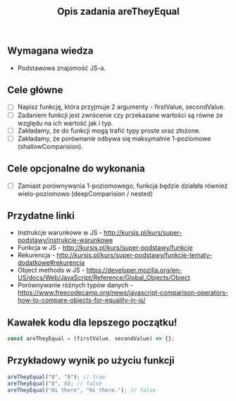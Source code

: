 <h2 align="center">Opis zadania areTheyEqual</h2>

<br>

## Wymagana wiedza

- Podstawowa znajomość JS-a.

## Cele główne

- [ ] Napisz funkcję, która przyjmuje 2 argumenty - firstValue, secondValue.
- [ ] Zadaniem funkcji jest zwrócenie czy przekazane wartości są równe ze względu na ich wartość jak i typ.
- [ ] Zakładamy, że do funkcji mogą trafić typy proste oraz złożone.
- [ ] Zakładamy, że porównanie odbywa się maksymalnie 1-poziomowe (shallowComparision).

## Cele opcjonalne do wykonania

- [ ] Zamiast porównywania 1-poziomowego, funkcja będzie działała również wielo-poziomowo (deepComparision / nested)

## Przydatne linki

- Instrukcje warunkowe w JS - http://kursjs.pl/kurs/super-podstawy/instrukcje-warunkowe
- Funkcja w JS - http://kursjs.pl/kurs/super-podstawy/funkcje
- Rekurencja - http://kursjs.pl/kurs/super-podstawy/funkcje-tematy-dodatkowe#rekurencja
- Object methods w JS - https://developer.mozilla.org/en-US/docs/Web/JavaScript/Reference/Global_Objects/Object
- Porównywanie różnych typów danych - https://www.freecodecamp.org/news/javascript-comparison-operators-how-to-compare-objects-for-equality-in-js/

## Kawałek kodu dla lepszego początku!

```javascript
const areTheyEqual = (firstValue, secondValue) => {};
```

## Przykładowy wynik po użyciu funkcji

```javascript
areTheyEqual("8", "8"); // true
areTheyEqual("8", 8); // false
areTheyEqual("Hi there", "Hi there."); // false
```
